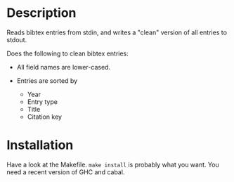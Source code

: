 
# Description

Reads bibtex entries from stdin, and writes a "clean" version of all entries to stdout.

Does the following to clean bibtex entries:

- All field names are lower-cased.

- Entries are sorted by

    - Year
    - Entry type
    - Title
    - Citation key

# Installation

Have a look at the Makefile.
`make install` is probably what you want.
You need a recent version of GHC and cabal.
